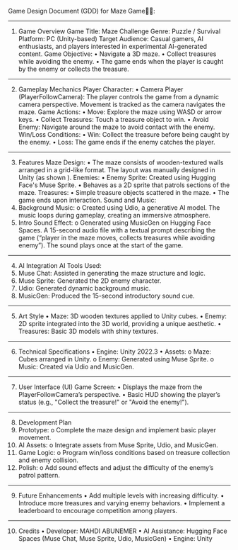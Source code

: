 Game Design Document (GDD) for Maze Game🧑‍💻:
________________________________________
1. Game Overview
Game Title: Maze Challenge
Genre: Puzzle / Survival
Platform: PC (Unity-based)
Target Audience: Casual gamers, AI enthusiasts, and players interested in experimental AI-generated content.
Game Objective:
•	Navigate a 3D maze.
•	Collect treasures while avoiding the enemy.
•	The game ends when the player is caught by the enemy or collects the treasure.
________________________________________
2. Gameplay Mechanics
Player Character:
•	Camera Player (PlayerFollowCamera):
The player controls the game from a dynamic camera perspective. Movement is tracked as the camera navigates the maze.
Game Actions:
•	Move: Explore the maze using WASD or arrow keys.
•	Collect Treasures: Touch a treasure object to win.
•	Avoid Enemy: Navigate around the maze to avoid contact with the enemy.
Win/Loss Conditions:
•	Win: Collect the treasure before being caught by the enemy.
•	Loss: The game ends if the enemy catches the player.
________________________________________
3. Features
Maze Design:
•	The maze consists of wooden-textured walls arranged in a grid-like format. The layout was manually designed in Unity (as shown ).
Enemies:
•	Enemy Sprite: Created using Hugging Face's Muse Sprite.
•	Behaves as a 2D sprite that patrols sections of the maze.
Treasures:
•	Simple treasure objects scattered in the maze.
•	The game ends upon interaction.
Sound and Music:
1.	Background Music:
o	Created using Udio, a generative AI model. The music loops during gameplay, creating an immersive atmosphere.
2.	Intro Sound Effect:
o	Generated using MusicGen on Hugging Face Spaces. A 15-second audio file with a textual prompt describing the game (“player in the maze moves, collects treasures while avoiding enemy”). The sound plays once at the start of the game.
________________________________________
4. AI Integration
AI Tools Used:
1.	Muse Chat: Assisted in generating the maze structure and logic.
2.	Muse Sprite: Generated the 2D enemy character.
3.	Udio: Generated dynamic background music.
4.	MusicGen: Produced the 15-second introductory sound cue.
________________________________________
5. Art Style
•	Maze: 3D wooden textures applied to Unity cubes.
•	Enemy: 2D sprite integrated into the 3D world, providing a unique aesthetic.
•	Treasures: Basic 3D models with shiny textures.
________________________________________
6. Technical Specifications
•	Engine: Unity 2022.3
•	Assets:
o	Maze: Cubes arranged in Unity.
o	Enemy: Generated using Muse Sprite.
o	Music: Created via Udio and MusicGen.
________________________________________
7. User Interface (UI)
Game Screen:
•	Displays the maze from the PlayerFollowCamera’s perspective.
•	Basic HUD showing the player’s status (e.g., "Collect the treasure!" or "Avoid the enemy!").
________________________________________
8. Development Plan
1.	Prototype:
o	Complete the maze design and implement basic player movement.
2.	AI Assets:
o	Integrate assets from Muse Sprite, Udio, and MusicGen.
3.	Game Logic:
o	Program win/loss conditions based on treasure collection and enemy collision.
4.	Polish:
o	Add sound effects and adjust the difficulty of the enemy’s patrol pattern.
________________________________________
9. Future Enhancements
•	Add multiple levels with increasing difficulty.
•	Introduce more treasures and varying enemy behaviors.
•	Implement a leaderboard to encourage competition among players.
________________________________________
10. Credits
•	Developer: MAHDI ABUNEMER 
•	AI Assistance: Hugging Face Spaces (Muse Chat, Muse Sprite, Udio, MusicGen)
•	Engine: Unity

